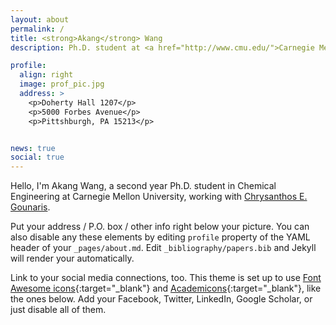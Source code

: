 ```yaml
---
layout: about
permalink: /
title: <strong>Akang</strong> Wang
description: Ph.D. student at <a href="http://www.cmu.edu/">Carnegie Mellon University</a>

profile:
  align: right
  image: prof_pic.jpg
  address: >
    <p>Doherty Hall 1207</p>
    <p>5000 Forbes Avenue</p>
    <p>Pittshburgh, PA 15213</p>


news: true
social: true
---
```


Hello, I'm Akang Wang, a second year Ph.D. student in Chemical Engineering at Carnegie Mellon University, working with [Chrysanthos E. Gounaris](https://www.cmu.edu/cheme/people/faculty/chrysanthos-e-gounaris.html). 

Put your address / P.O. box / other info right below your picture. You can also disable any these elements by editing `profile` property of the YAML header of your `_pages/about.md`. Edit `_bibliography/papers.bib` and Jekyll will render your automatically.

Link to your social media connections, too. This theme is set up to use [Font Awesome icons](http://fortawesome.github.io/Font-Awesome/){:target="\_blank"} and [Academicons](https://jpswalsh.github.io/academicons/){:target="\_blank"}, like the ones below. Add your Facebook, Twitter, LinkedIn, Google Scholar, or just disable all of them.
